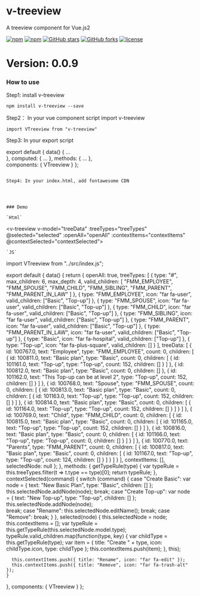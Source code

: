# v-treeview
A treeview component for Vue.js2

[![npm](https://img.shields.io/npm/v/v-treeview.svg )](https://www.npmjs.com/package/v-treeview)
[![npm](https://img.shields.io/npm/dm/v-treeview.svg)](https://www.npmjs.com/package/v-treeview)
[![GitHub stars](https://img.shields.io/github/stars/hyounoo/v-treeview.svg?style=social&label=Stars&style=for-the-badge)](https://github.com/hyounoo/v-treeview/stargazers)
[![GitHub forks](https://img.shields.io/github/forks/hyounoo/v-treeview.svg?style=social&label=Fork&style=for-the-badge)](https://github.com/hyounoo/v-treeview/network)
[![license](https://img.shields.io/github/license/mashape/apistatus.svg)]()

# Version: 0.0.9


### How to use

Step1: install v-treeview
```
npm install v-treeview --save
```

Step2： In your vue component script import v-treeview
```
import VTreeview from "v-treeview"
```

Step3: In your export script

export default {
  data() { ...    
  },
  computed: { ...
  },
  methods: { ...
  },  
  components: {
    VTreeview
  }
};
```

Step4: In your index.html, add fontawesome CDN
```
<script defer src="https://use.fontawesome.com/releases/v5.0.6/js/all.js"></script>
```



### Demo

`Html`
```
  <v-treeview v-model="treeData" :treeTypes="treeTypes" @selected="selected" :openAll="openAll" :contextItems="contextItems" @contextSelected="contextSelected"></v-treeview>
```
`JS`
```
import VTreeview from "../src/index.js";

export default {
  data() {
    return {
      openAll: true,
      treeTypes: [
        {
          type: "#",
          max_children: 6,
          max_depth: 4,
          valid_children: [
            "FMM_EMPLOYEE",
            "FMM_SPOUSE",
            "FMM_CHILD",
            "FMM_SIBLING",
            "FMM_PARENT",
            "FMM_PARENT_IN_LAW"
          ]
        },
        {
          type: "FMM_EMPLOYEE",
          icon: "far fa-user",
          valid_children: ["Basic", "Top-up"]
        },
        {
          type: "FMM_SPOUSE",
          icon: "far fa-user",
          valid_children: ["Basic", "Top-up"]
        },
        {
          type: "FMM_CHILD",
          icon: "far fa-user",
          valid_children: ["Basic", "Top-up"]
        },
        {
          type: "FMM_SIBLING",
          icon: "far fa-user",
          valid_children: ["Basic", "Top-up"]
        },
        {
          type: "FMM_PARENT",
          icon: "far fa-user",
          valid_children: ["Basic", "Top-up"]
        },
        {
          type: "FMM_PARENT_IN_LAW",
          icon: "far fa-user",
          valid_children: ["Basic", "Top-up"]
        },
        {
          type: "Basic",
          icon: "far fa-hospital",
          valid_children: ["Top-up"]
        },
        {
          type: "Top-up",
          icon: "far fa-plus-square",
          valid_children: []
        }
      ],
      treeData: [
        {
          id: 100767.0,
          text: "Employee",
          type: "FMM_EMPLOYEE",
          count: 0,
          children: [
            {
              id: 100811.0,
              text: "Basic plan",
              type: "Basic",
              count: 0,
              children: [
                {
                  id: 101161.0,
                  text: "Top-up",
                  type: "Top-up",
                  count: 152,
                  children: []
                }
              ]
            },
            {
              id: 100812.0,
              text: "Basic plan",
              type: "Basic",
              count: 0,
              children: []
            },
            {
              id: 101162.0,
              text: "This Top-up can be at level 2",
              type: "Top-up",
              count: 152,
              children: []
            }
          ]
        },
        {
          id: 100768.0,
          text: "Spouse",
          type: "FMM_SPOUSE",
          count: 0,
          children: [
            {
              id: 100813.0,
              text: "Basic plan",
              type: "Basic",
              count: 0,
              children: [
                {
                  id: 101163.0,
                  text: "Top-up",
                  type: "Top-up",
                  count: 152,
                  children: []
                }
              ]
            },
            {
              id: 100814.0,
              text: "Basic plan",
              type: "Basic",
              count: 0,
              children: [
                {
                  id: 101164.0,
                  text: "Top-up",
                  type: "Top-up",
                  count: 152,
                  children: []
                }
              ]
            }
          ]
        },
        {
          id: 100769.0,
          text: "Child",
          type: "FMM_CHILD",
          count: 0,
          children: [
            {
              id: 100815.0,
              text: "Basic plan",
              type: "Basic",
              count: 0,
              children: [
                {
                  id: 101165.0,
                  text: "Top-up",
                  type: "Top-up",
                  count: 152,
                  children: []
                }
              ]
            },
            {
              id: 100816.0,
              text: "Basic plan",
              type: "Basic",
              count: 0,
              children: [
                {
                  id: 101166.0,
                  text: "Top-up",
                  type: "Top-up",
                  count: 0,
                  children: []
                }
              ]
            }
          ]
        },
        {
          id: 100770.0,
          text: "Parents",
          type: "FMM_PARENT",
          count: 0,
          children: [
            {
              id: 100817.0,
              text: "Basic plan",
              type: "Basic",
              count: 0,
              children: [
                {
                  id: 101167.0,
                  text: "Top-up",
                  type: "Top-up",
                  count: 124,
                  children: []
                }
              ]
            }
          ]
        }
      ],
      contextItems: [],
      selectedNode: null
    };
  },
  methods: {
    getTypeRule(type) {
      var typeRule = this.treeTypes.filter(t => t.type == type)[0];
      return typeRule;
    },
    contextSelected(command) {
      switch (command) {
        case "Create Basic":
          var node = {
            text: "New Basic Plan",
            type: "Basic",
            children: []
          };
          this.selectedNode.addNode(node);
          break;
        case "Create Top-up":
          var node = {
            text: "New Top-up",
            type: "Top-up",
            children: []
          };
          this.selectedNode.addNode(node);          
          break;
        case "Rename":
          this.selectedNode.editName();
          break;
        case "Remove":
          break;
      }
    },
    selected(node) {
      this.selectedNode = node;
      this.contextItems = [];
      var typeRule = this.getTypeRule(this.selectedNode.model.type);
      typeRule.valid_children.map(function(type, key) {
        var childType = this.getTypeRule(type);
        var item = {
          title: "Create " + type,
          icon: childType.icon,
          type: childType
        };
        this.contextItems.push(item);
      }, this);

      this.contextItems.push({ title: "Rename", icon: "far fa-edit" });
      this.contextItems.push({ title: "Remove", icon: "far fa-trash-alt" });
    }
  },
  components: {
    VTreeview
  }
};
```

